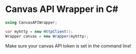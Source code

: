 # Canvas API Wrapper in C#

```c#
using CanvasAPIWrapper;

var myhttp = new HttpClient();
Wrapper canvas = new Wrapper(myhttp);
```
Make sure your canvas API token is set in the command line!